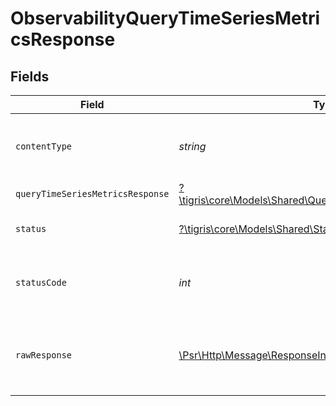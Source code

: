 # ObservabilityQueryTimeSeriesMetricsResponse


## Fields

| Field                                                                                                               | Type                                                                                                                | Required                                                                                                            | Description                                                                                                         |
| ------------------------------------------------------------------------------------------------------------------- | ------------------------------------------------------------------------------------------------------------------- | ------------------------------------------------------------------------------------------------------------------- | ------------------------------------------------------------------------------------------------------------------- |
| `contentType`                                                                                                       | *string*                                                                                                            | :heavy_check_mark:                                                                                                  | HTTP response content type for this operation                                                                       |
| `queryTimeSeriesMetricsResponse`                                                                                    | [?\tigris\core\Models\Shared\QueryTimeSeriesMetricsResponse](../../models/shared/QueryTimeSeriesMetricsResponse.md) | :heavy_minus_sign:                                                                                                  | OK                                                                                                                  |
| `status`                                                                                                            | [?\tigris\core\Models\Shared\Status](../../models/shared/Status.md)                                                 | :heavy_minus_sign:                                                                                                  | Default error response                                                                                              |
| `statusCode`                                                                                                        | *int*                                                                                                               | :heavy_check_mark:                                                                                                  | HTTP response status code for this operation                                                                        |
| `rawResponse`                                                                                                       | [\Psr\Http\Message\ResponseInterface](https://www.php-fig.org/psr/psr-7/#33-psrhttpmessageresponseinterface)        | :heavy_minus_sign:                                                                                                  | Raw HTTP response; suitable for custom response parsing                                                             |